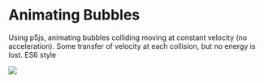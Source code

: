 # Animating Bubbles
Using p5js, animating bubbles colliding moving at constant velocity (no acceleration). Some transfer of velocity at each collision, but no energy is lost. ES6 style

<img src="media/bubblesAnimation.gif"/>